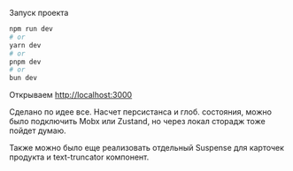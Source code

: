 Запуск проекта

```bash
npm run dev
# or
yarn dev
# or
pnpm dev
# or
bun dev
```

Открываем [http://localhost:3000](http://localhost:3000)

Сделано по идее все. Насчет персистанса и глоб. состояния, можно было подключить Mobx или Zustand, но через локал сторадж тоже пойдет думаю.

Также можно было еще реализовать отдельный Suspense для карточек продукта и text-truncator компонент.